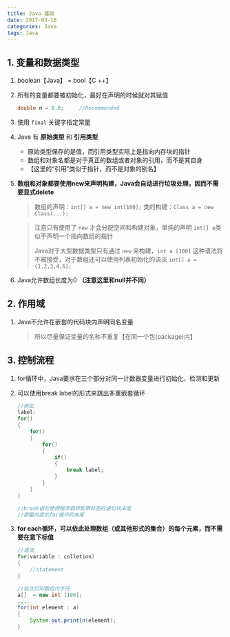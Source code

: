 ```yaml
---
title: Java 基础
date: 2017-03-16
categories: Java
tags: Java
---
```



## 1. 变量和数据类型

1. boolean【Java】 = bool【C ++】

2. 所有的变量都要被初始化，最好在声明的时候就对其赋值

    ```java
    double n = 0.0;		//Recommended
    ```

3. 使用 `final` 关键字指定常量

4. Java 有 **原始类型** 和 **引用类型**

    - 原始类型保存的是值，而引用类型实际上是指向内存块的指针
    - 数组和对象名都是对于真正的数组或者对象的引用，而不是其自身
    - 【这里的“引用”类似于指针，而不是对象的别名】

5. **数组和对象都要使用new来声明构建，Java会自动进行垃圾处理，因而不需要显式delete**

    > 数组的声明：`int[] a = new int[100];`
    > 类的构建：`Class a = new Class(...);`

    > 注意只有使用了 `new` 才会分配空间和构建对象，单纯的声明 `int[] a`类似于声明一个指向数组的指针
    >
    > Java对于大型数据类型只有通过 `new` 来构建，`int a [100]` 这种语法将不被接受，对于数组还可以使用列表初始化的语法
    > `int[] a = {1,2,3,4,6};`

6. Java允许数组长度为0 **（注意这里和null并不同）**


<!-- more -->

## 2. 作用域

1. Java不允许在嵌套的代码块内声明同名变量

    > 所以尽量保证变量的名称不重复【在同一个包(package)内】

## 3. 控制流程

1. for循环中，Java要求在三个部分对同一计数器变量进行初始化，检测和更新

2. 可以使用break label的形式来跳出多重嵌套循环

    ```java
    //例如
    label:
    for()
    {
	    for()
	    {
		    for()
		    {
			    if()
		    	{
				    break label;
			    }
		    }
	    }
    }

    //break语句使得程序跳转到带标签的语句块末尾
    //即最外层的for循环的末尾
    ```

3. **for each循环，可以依此处理数组（或其他形式的集合）的每个元素，而不需要在意下标值**

    ```java
    //语法
    for(variable : colletion)
    {
	    //statement
    }

    //依次打印数组内字符
    a[]  = new int [100];
    ....
    for(int element : a)
    {
	    System.out.println(element);
	}
    ```
